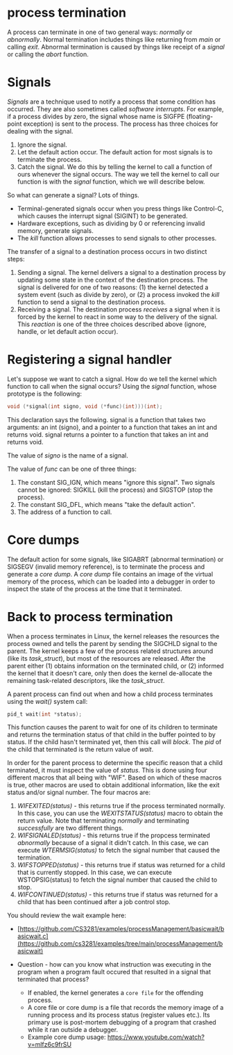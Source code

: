 # process termination

A process can terminate in one of two general ways: *normally* or *abnormally*. Normal termination includes things like returning from *main* or calling *exit*. Abnormal termination is caused by things like receipt of a *signal* or calling the *abort* function. 

# Signals

*Signals* are a technique used to notify a process that some condition has occurred. They are also sometimes called *software interrupts*. For example, if a process divides by zero, the signal whose name is SIGFPE (floating-point exception) is sent to the process. The process has three choices for dealing with the signal.

 1. Ignore the signal.
 2. Let the default action occur. The default action for most signals is to terminate the process.
 3. Catch the signal. We do this by telling the kernel to call a function of ours whenever the signal occurs. The way we tell the kernel to call our function is with the *signal* function, which we will describe below.

So what can generate a signal? Lots of things.

 * Terminal-generated signals occur when you press things like Control-C, which causes the interrupt signal (SIGINT) to be generated.
 * Hardware exceptions, such as dividing by 0 or referencing invalid memory, generate signals.
 * The *kill* function allows processes to send signals to other processes.

The transfer of a signal to a destination process occurs in two distinct steps:

 1. Sending a signal. The kernel delivers a signal to a destination process by updating some state in the context of the destination process. The signal is delivered for one of two reasons: (1) the kernel detected a system event (such as divide by zero), or (2) a process invoked the *kill* function to send a signal to the destination process.
 2. Receiving a signal. The destination process *receives* a signal when it is forced by the kernel to react in some way to the delivery of the signal. This *reaction* is one of the three choices described above (ignore, handle, or let default action occur).

# Registering a signal handler

Let's suppose we want to catch a signal. How do we tell the kernel which function to call when the signal occurs? Using the *signal* function, whose prototype is the following:

```c
void (*signal(int signo, void (*func)(int)))(int);
```

This declaration says the following. signal is a function that takes two arguments: an int (signo), and a pointer to a function that takes an int and returns void. signal returns a pointer to a function that takes an int and returns void.

The value of *signo* is the name of a signal. 

The value of *func* can be one of three things:

 1. The constant SIG_IGN, which means "ignore this signal". Two signals cannot be ignored: SIGKILL (kill the process) and SIGSTOP (stop the process).
 2. The constant SIG_DFL, which means "take the default action".
 3. The address of a function to call.

# Core dumps

The default action for some signals, like SIGABRT (abnormal termination) or SIGSEGV (invalid memory reference), is to terminate the process and generate a *core dump*. A *core dump* file contains an image of the virtual memory of the process, which can be loaded into a debugger in order to inspect the state of the process at the time that it terminated.

# Back to process termination

When a process terminates in Linux, the kernel releases the resources the process owned and tells the parent by sending the SIGCHLD signal to the parent. The kernel keeps a few of the process related structures around (like its *task_struct*), but most of the resources are released. After the parent either (1) obtains information on the terminated child, or (2) informed the kernel that it doesn't care, only then does the kernel de-allocate the remaining task-related descriptors, like the *task_struct*.

A parent process can find out when and how a child process terminates using the *wait()* system call:

```c
pid_t wait(int *status);
```

This function causes the parent to wait for one of its children to terminate and returns the termination status of that child in the buffer pointed to by status. If the child hasn't terminated yet, then this call will *block*. The *pid* of the child that terminated is the return value of *wait*.

In order for the parent process to determine the specific reason that a child terminated, it must inspect the value of *status*. This is done using four different macros that all being with "WIF". Based on which of these macros is true, other macros are used to obtain additional information, like the exit status and/or signal number. The four macros are:

 1. *WIFEXITED(status)* - this returns true if the process terminated normally. In this case, you can use the *WEXITSTATUS(status)* macro to obtain the return value. Note that terminating *normally* and terminating *successfully* are two different things.
 2. *WIFSIGNALED(status)* - this returns true if the propcess terminated *abnormally* because of a signal it didn't catch. In this case, we can execute
*WTERMSIG(status)* to fetch the signal number that caused the termination.
 3. *WIFSTOPPED(status)* - this returns true if status was returned for a child that is currently stopped. In this case, we can execute WSTOPSIG(status) to fetch the signal number that caused the child to stop.
 4. *WIFCONTINUED(status)* - this returns true if status was returned for a child that has been continued after a job control stop.

You should review the wait example here:
 * [https://github.com/CS3281/examples/processManagement/basicwait/basicwait.c](https://github.com/cs3281/examples/tree/main/processManagement/basicwait)


* Question - how can you know what instruction was executing in the program when a program fault occured that resulted in a signal that terminated that process?
	* If enabled, the kernel generates a ``core file`` for the offending process. 
	*  A core file or core dump is a file that records the memory image of a running process and its process status (register values etc.). Its primary use is post-mortem debugging of a program that
	crashed while it ran outside a debugger.
	* Example core dump usage: https://www.youtube.com/watch?v=mlfz6c9frSU
